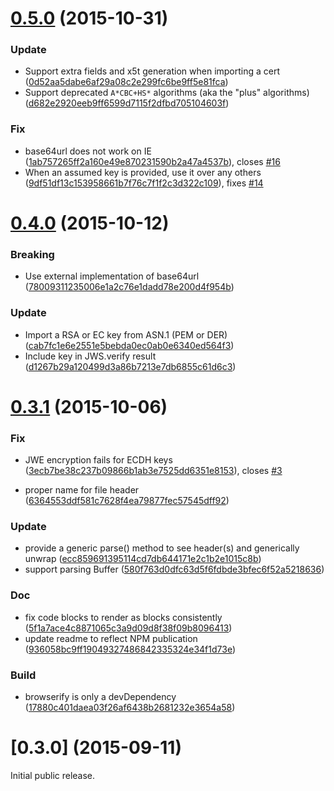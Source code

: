 <a name="0.5.0"></a>
# [0.5.0](https://github.com/cisco/node-jose/compare/0.4.0...0.5.0) (2015-10-31)


### Update

* Support extra fields and x5t generation when importing a cert ([0d52aa5dabe6af29a08c2e299fc6be9ff5e81fca](https://github.com/cisco/node-jose/commit/0d52aa5dabe6af29a08c2e299fc6be9ff5e81fca))
* Support deprecated `A*CBC+HS*` algorithms (aka the "plus" algorithms) ([d682e2920eeb9ff6599d7115f2dfbd705104603f](https://github.com/cisco/node-jose/commit/d682e2920eeb9ff6599d7115f2dfbd705104603f))

### Fix

* base64url does not work on IE  ([1ab757265ff2a160e49e870231590b2a47a4537b](https://github.com/cisco/node-jose/commit/1ab757265ff2a160e49e870231590b2a47a4537b)), closes [#16](https://github.com/cisco/node-jose/issues/16)
* When an assumed key is provided, use it over any others ([9df51df13c153958661b7f76c7f1f2c3d322c109](https://github.com/cisco/node-jose/commit/9df51df13c153958661b7f76c7f1f2c3d322c109)), fixes [#14](https://github.com/cisco/node-jose/issues/14)


<a name="0.4.0"></a>
# [0.4.0](https://github.com/cisco/node-jose/compare/0.3.1...0.4.0) (2015-10-12)


### Breaking

* Use external implementation of base64url ([78009311235006e1a2c76e1dadd78e200d4f954b](https://github.com/cisco/node-jose/commit/78009311235006e1a2c76e1dadd78e200d4f954b))

### Update

* Import a RSA or EC key from ASN.1 (PEM or DER) ([cab7fc1e6e2551e5bebda0ec0ab0e6340ed564f3](https://github.com/cisco/node-jose/commit/cab7fc1e6e2551e5bebda0ec0ab0e6340ed564f3))
* Include key in JWS.verify result ([d1267b29a120499d3a86b7213e7db6855c61d6c3](https://github.com/cisco/node-jose/commit/d1267b29a120499d3a86b7213e7db6855c61d6c3))


<a name="0.3.1"></a>
# [0.3.1](https://github.com/cisco/node-jose/compare/0.3.0...0.3.1) (2015-10-06)


### Fix

* JWE encryption fails for ECDH keys  ([3ecb7be38c237b09866b1ab3e7525dd6351e8153](https://github.com/cisco/node-jose/commit/3ecb7be38c237b09866b1ab3e7525dd6351e8153)), closes [#3](https://github.com/cisco/node-jose/issues/3)

* proper name for file header ([6364553ddf581c7628f4ea79877fec57545dff92](https://github.com/cisco/node-jose/commit/6364553ddf581c7628f4ea79877fec57545dff92))

### Update

* provide a generic parse() method to see header(s) and generically unwrap ([ecc859691395114cd7db644171e2c1b2e1015c8b](https://github.com/cisco/node-jose/commit/ecc859691395114cd7db644171e2c1b2e1015c8b))
* support parsing Buffer ([580f763d0dfc63d5f6fdbde3bfec6f52a5218636](https://github.com/cisco/node-jose/commit/580f763d0dfc63d5f6fdbde3bfec6f52a5218636))

### Doc

* fix code blocks to render as blocks consistently ([5f1a7ace4c8871065c3a9d09d8f38f09b8096413](https://github.com/cisco/node-jose/commit/5f1a7ace4c8871065c3a9d09d8f38f09b8096413))
* update readme to reflect NPM publication ([936058bc9ff19049327486842335324e34f1d73e](https://github.com/cisco/node-jose/commit/936058bc9ff19049327486842335324e34f1d73e))

### Build

* browserify is only a devDependency ([17880c401daea03f26af6438b2681232e3654a58](https://github.com/cisco/node-jose/commit/17880c401daea03f26af6438b2681232e3654a58))


<a name="0.3.0"></a>
# [0.3.0] (2015-09-11)

Initial public release.
